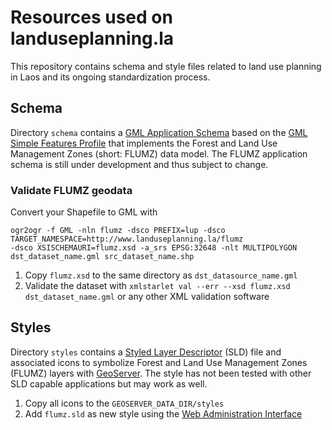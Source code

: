 # Resources used on landuseplanning.la

This repository contains schema and style files related to land use planning in Laos and its ongoing standardization process.

## Schema

Directory `schema` contains a [GML Application Schema](https://en.wikipedia.org/wiki/Geography_Markup_Language#Application_schema) based on the [GML Simple Features Profile](http://portal.opengeospatial.org/files/?artifact_id=42729) that implements the Forest and Land Use Management Zones (short: FLUMZ) data model. 
The FLUMZ application schema is still under development and thus subject to change.

### Validate FLUMZ geodata

Convert your Shapefile to GML with

    ogr2ogr -f GML -nln flumz -dsco PREFIX=lup -dsco TARGET_NAMESPACE=http://www.landuseplanning.la/flumz
    -dsco XSISCHEMAURI=flumz.xsd -a_srs EPSG:32648 -nlt MULTIPOLYGON dst_dataset_name.gml src_dataset_name.shp
    
1. Copy `flumz.xsd` to the same directory as `dst_datasource_name.gml`
2. Validate the dataset with `xmlstarlet val --err --xsd flumz.xsd dst_dataset_name.gml` or any other XML validation software

## Styles

Directory `styles` contains a [Styled Layer Descriptor](http://www.opengeospatial.org/standards/sld) (SLD) file and associated icons to symbolize Forest and Land Use Management Zones (FLUMZ) layers with [GeoServer](http://www.geoserver.org/). The style has not been tested with other SLD capable applications but may work as well.

1. Copy all icons to the `GEOSERVER_DATA_DIR/styles`
2. Add `flumz.sld` as new style using the [Web Administration Interface](http://docs.geoserver.org/stable/en/user/webadmin/data/styles.html)

